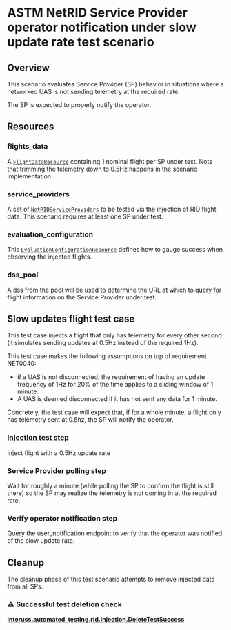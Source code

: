 # ASTM NetRID Service Provider operator notification under slow update rate test scenario

## Overview

This scenario evaluates Service Provider (SP) behavior in situations where a networked UAS is not sending telemetry at the required rate.

The SP is expected to properly notify the operator.

## Resources

### flights_data

A [`FlightDataResource`](../../../../resources/netrid/flight_data.py) containing 1 nominal flight per SP under test. Note that trimming the telemetry down to 0.5Hz happens in the scenario implementation.

### service_providers

A set of [`NetRIDServiceProviders`](../../../../resources/netrid/service_providers.py) to be tested via the injection of RID flight data.  This scenario requires at least one SP under test.

### evaluation_configuration

This [`EvaluationConfigurationResource`](../../../../resources/netrid/evaluation.py) defines how to gauge success when observing the injected flights.

### dss_pool

A dss from the pool will be used to determine the URL at which to query for flight information on the Service Provider under test.

## Slow updates flight test case

This test case injects a flight that only has telemetry for every other second (it simulates sending updates at 0.5Hz instead of the required 1Hz).

This test case makes the following assumptions on top of requirement NET0040:

* if a UAS is not disconnected, the requirement of having an update frequency of 1Hz for 20% of the time applies to a sliding window of 1 minute.
* A UAS is deemed disconnected if it has not sent any data for 1 minute.

Concretely, the test case will expect that, if for a whole minute, a flight only has telemetry sent at 0.5hz, the SP will notify the operator.

### [Injection test step](../v22a/fragments/flight_injection.md)

Inject flight with a 0.5Hz update rate

### Service Provider polling step

Wait for roughly a minute (while polling the SP to confirm the flight is still there) so the SP may realize the telemetry is not coming in at the required rate.

### Verify operator notification step

Query the user_notification endpoint to verify that the operator was notified of the slow update rate.

## Cleanup

The cleanup phase of this test scenario attempts to remove injected data from all SPs.

### ⚠️ Successful test deletion check

**[interuss.automated_testing.rid.injection.DeleteTestSuccess](../../../../requirements/interuss/automated_testing/rid/injection.md)**
